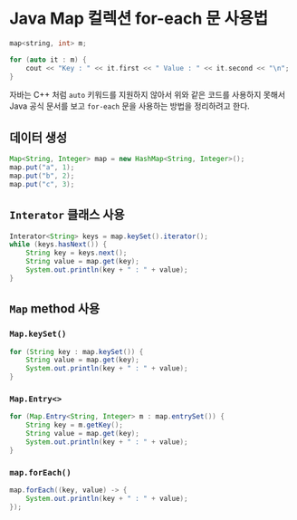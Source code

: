 # Java Map 컬렉션 for-each 문 사용법

```cpp
map<string, int> m;

for (auto it : m) {
    cout << "Key : " << it.first << " Value : " << it.second << "\n";
}
```

자바는 C++ 처럼 `auto` 키워드를 지원하지 않아서 위와 같은 코드를 사용하지 못해서 Java 공식 문서를 보고 `for-each` 문을 사용하는 방법을 정리하려고 한다.

## 데이터 생성

```java
Map<String, Integer> map = new HashMap<String, Integer>();
map.put("a", 1);
map.put("b", 2);
map.put("c", 3);
```

## `Interator` 클래스 사용

```java
Interator<String> keys = map.keySet().iterator();
while (keys.hasNext()) {
    String key = keys.next();
    String value = map.get(key);
    System.out.println(key + " : " + value);
}
```

## `Map` method 사용

### `Map.keySet()`

```java
for (String key : map.keySet()) {
    String value = map.get(key);
    System.out.println(key + " : " + value);
}
```

### `Map.Entry<>`

```java
for (Map.Entry<String, Integer> m : map.entrySet()) {
    String key = m.getKey();
    String value = map.get(key);
    System.out.println(key + " : " + value);
}
```

### `map.forEach()`

```java
map.forEach((key, value) -> {
    System.out.println(key + " : " + value);
});
```